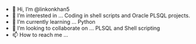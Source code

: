 - 👋 Hi, I’m @linkonkhan5
- 👀 I’m interested in ... Coding in shell scripts and Oracle PLSQL projects.
- 🌱 I’m currently learning ... Python
- 💞️ I’m looking to collaborate on ... PLSQL and Shell scripting
- 📫 How to reach me ...

<!---
linkonkhan5/linkonkhan5 is a ✨ special ✨ repository because its `README.md` (this file) appears on your GitHub profile.
You can click the Preview link to take a look at your changes.
--->

